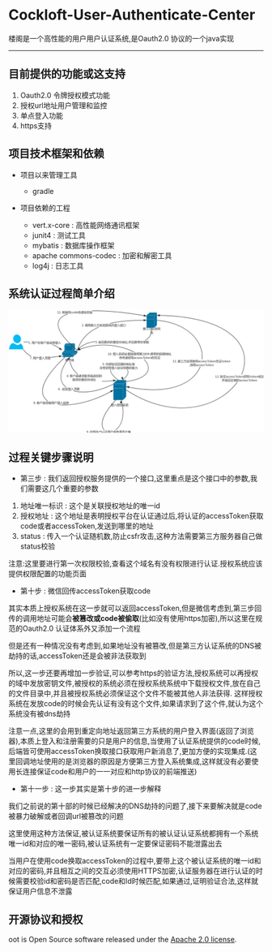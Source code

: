 # Cockloft-User-Authenticate-Center

楼阁是一个高性能的用户用户认证系统,是Oauth2.0 协议的一个java实现

------

## 目前提供的功能或这支持

1. Oauth2.0 令牌授权模式功能
2. 授权url地址用户管理和监控
3. 单点登入功能
4. https支持

## 项目技术框架和依赖

- 项目以来管理工具

  - gradle

- 项目依赖的工程
  - vert.x-core : 高性能网络通讯框架
  - junit4 : 测试工具
  - mybatis : 数据库操作框架
  - apache commons-codec : 加密和解密工具
  - log4j : 日志工具
  
## 系统认证过程简单介绍
 
 ![](readme/img/oauth2/oauth2.jpg)
 
 ## 过程关键步骤说明
 
 - 第三步 : 我们返回授权服务提供的一个接口,这里重点是这个接口中的参数,我们需要这几个重要的参数
 
 1. 地址唯一标识 : 这个是关联授权地址的唯一id
 2. 授权地址 : 这个地址是表明授权平台在认证通过后,将认证的accessToken获取code或者accessToken,发送到哪里的地址
 3. status : 传入一个认证随机数,防止csfr攻击,这种方法需要第三方服务器自己做status校验
 
 注意:这里要进行第一次权限校验,查看这个域名有没有权限进行认证.授权系统应该提供权限配置的功能页面
 
 - 第十步 : 微信回传accessToken获取code
 
 其实本质上授权系统在这一步就可以返回accessToken,但是微信考虑到,第三步回传的调用地址可能会**被篡改或code被偷取**(比如没有使用https加密),所以这里在规范的Oauth2.0 认证体系外又添加一个流程
 
 但是还有一种情况没有考虑到,如果地址没有被篡改,但是第三方认证系统的DNS被劫持的话,accessToken还是会被非法获取到
 
 所以,这一步还要再增加一步验证,可以参考https的验证方法,授权系统可以再授权的域中发放密钥文件,被授权的系统必须在授权系统系统中下载授权文件,放在自己的文件目录中,并且被授权系统必须保证这个文件不能被其他人非法获得. 这样授权系统在发放code的时候会先认证有没有这个文件,如果请求到了这个件,就认为这个系统没有被dns劫持
 
 注意一点,这里的会用到重定向地址返回第三方系统的用户登入界面(返回了浏览器),本质上登入和注册需要的只是用户的信息,当使用了认证系统提供的code时候,后端皆可使用accessToken换取接口获取用户新消息了,更加方便的实现集成.(这里回调地址使用的是浏览器的原因是方便第三方登入系统集成,这样就没有必要使用长连接保证code和用户的一一对应和http协议的前端推送)
 
 - 第十一步 : 这一步其实是第十步的进一步解释
 
 我们之前说的第十部的时候已经解决的DNS劫持的问题了,接下来要解决就是code被暴力破解或者回调url被篡改的问题
 
 这里使用这种方法保证,被认证系统要保证所有的被认证认证系统都拥有一个系统唯一id和对应的唯一密码,被认证系统有一定要保证密码不能泄露出去
 
 当用户在使用code换取accessToken的过程中,要带上这个被认证系统的唯一id和对应的密码,并且相互之间的交互必须使用HTTPS加密,认证服务器在进行认证的时候需要校验id和密码是否匹配,code和Id时候匹配,如果通过,证明验证合法,这样就保证用户信息不泄露

## 开源协议和授权

oot is Open Source software released under the [Apache 2.0 license](https://www.apache.org/licenses/LICENSE-2.0.html).